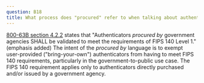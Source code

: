 ```yaml
---
question: B18
title: What process does "procured" refer to when talking about authenticators?
---
```


[800-63B section 4.2.2](https://pages.nist.gov/800-63-3/sp800-63b.html#aal2req) states that "Authenticators _procured by_ government agencies SHALL be validated to meet the requirements of FIPS 140 Level 1." (emphasis added) The intent of the _procured by_ language is to exempt user-provided ("bring-your-own") authenticators from having to meet FIPS 140 requirements, particularly in the government-to-public use case. The FIPS 140 requirement applies only to authenticators directly purchased and/or issued by a government agency.
